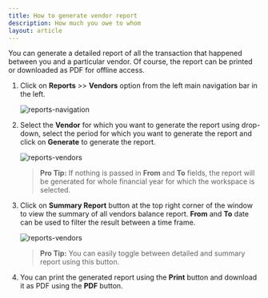 ```yaml
---
title: How to generate vendor report
description: How much you owe to whom
layout: article
---
```

You can generate a detailed report of all the transaction that happened between you and a particular vendor. Of course, the report can be printed or downloaded as PDF for offline access.

1. Click on **Reports** >> **Vendors** option from the left main navigation bar in the left.

	![reports-navigation]({{site.url}}/images/navigation/reports.png)

2. Select the **Vendor** for which you want to generate the report using drop-down, select the period for which you want to generate the report and click on **Generate** to generate the report.

	![reports-vendors]({{site.url}}/images/reports/vendors-detailed.png)

	> **Pro Tip:** If nothing is passed in **From** and **To** fields, the report will be generated for whole financial year for which the workspace is selected.

3. Click on **Summary Report** button at the top right corner of the window to view the summary of all vendors balance report. **From** and **To** date can be used to filter the result between a time frame.

	![reports-vendors]({{site.url}}/images/reports/vendors-summary.png)

	> **Pro Tip:** You can easily toggle between detailed and summary report using this button.

4. You can print the generated report using the **Print** button and download it as PDF using the **PDF** button.